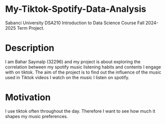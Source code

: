 # My-Tiktok-Spotify-Data-Analysis
Sabanci University DSA210 Introduction to Data Science Course Fall 2024-2025 Term Project.

# Description
I am Bahar Sayınalp (32296) and my project is about exploring the correlation between my spotify music listening habits and contents I engage with on tiktok. The aim of the project is to find out the influence of the music used in Tiktok videos I watch on the music I listen on spotify.

# Motivation
I use tiktok often throughout the day. Therefore I want to see how much it shapes my music preferences. 
